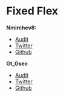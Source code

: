 # Fixed Flex

**Nmirchev8:**

* [Audit](https://github.com/Amet-Finance/contracts/blob/main/contracts/fixed-flex/audits/report\_%20nmirchev8.pdf)
* [Twitter](https://twitter.com/nmirchev8)
* [Github](https://github.com/NicolaMirchev/audits)

**Gt\_Gsec**

* [Audit](https://github.com/Amet-Finance/contracts/blob/main/contracts/fixed-flex/audits/report\_gt\_gsec.md)
* [Twitter](https://twitter.com/gt\_gsec)
* [Github](https://github.com/ggggtttt/portfolio)
